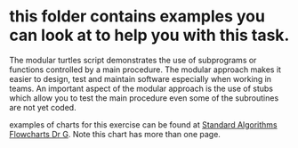 # this folder contains examples you can look at to help you with this task.
The modular turtles script demonstrates the use of subprograms or functions controlled by a main procedure.
The modular approach makes it easier to design, test and maintain software especially when working in teams.
An important aspect of the modular approach is the use of stubs which allow you to test the main procedure even some of the subroutines are not yet coded.

examples of charts for this exercise can be found at [Standard Algorithms Flowcharts Dr G](https://www.lucidchart.com/documents/edit/40b3ce6d-ea5b-4494-be1d-f631b5c67a86/0). Note this chart has more than one page.
